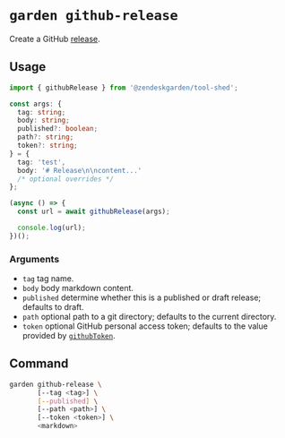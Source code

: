 # `garden github-release`

Create a GitHub [release](https://help.github.com/articles/about-releases/).

## Usage

```ts
import { githubRelease } from '@zendeskgarden/tool-shed';

const args: {
  tag: string;
  body: string;
  published?: boolean;
  path?: string;
  token?: string;
} = {
  tag: 'test',
  body: '# Release\n\ncontent...'
  /* optional overrides */
};

(async () => {
  const url = await githubRelease(args);

  console.log(url);
})();
```

### Arguments

- `tag` tag name.
- `body` body markdown content.
- `published` determine whether this is a published or draft release;
  defaults to draft.
- `path` optional path to a git directory; defaults to the current directory.
- `token` optional GitHub personal access token; defaults to the value
  provided by [`githubToken`](../token#readme).

## Command

```sh
garden github-release \
       [--tag <tag>] \
       [--published] \
       [--path <path>] \
       [--token <token>] \
       <markdown>
```

